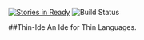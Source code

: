 [![Stories in Ready](https://badge.waffle.io/thin-languages/Thin-IDE.png?label=ready&title=Ready)](https://waffle.io/thin-languages/Thin-IDE)
![Build Status](https://travis-ci.org/thin-languages/Thin-IDE.svg?branch=master)

##Thin-Ide
An Ide for Thin Languages.
